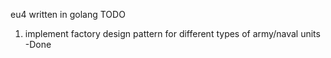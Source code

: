 eu4 written in golang
TODO
1. implement factory design pattern for different types of army/naval units -Done